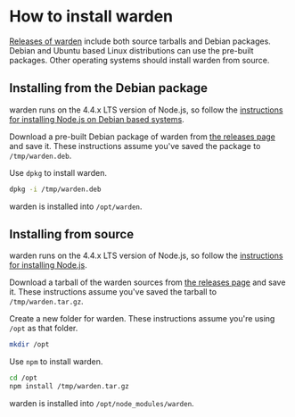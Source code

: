 # How to install warden #

[Releases of warden][releases] include both source tarballs and Debian
packages. Debian and Ubuntu based Linux distributions can use the pre-built
packages. Other operating systems should install warden from source.

## Installing from the Debian package ##

warden runs on the 4.4.x LTS version of Node.js, so follow the [instructions
for installing Node.js on Debian based systems][node-debian].

Download a pre-built Debian package of warden from [the releases
page][releases] and save it. These instructions assume you've saved the package
to `/tmp/warden.deb`.

Use `dpkg` to install warden.

~~~bash
dpkg -i /tmp/warden.deb
~~~

warden is installed into `/opt/warden`.

## Installing from source ##

warden runs on the 4.4.x LTS version of Node.js, so follow the [instructions
for installing Node.js][node-source].

Download a tarball of the warden sources from [the releases page][releases] and
save it. These instructions assume you've saved the tarball to
`/tmp/warden.tar.gz`.

Create a new folder for warden. These instructions assume you're using
`/opt` as that folder.

~~~bash
mkdir /opt
~~~

Use `npm` to install warden.

~~~bash
cd /opt
npm install /tmp/warden.tar.gz
~~~

warden is installed into `/opt/node_modules/warden`.

[releases]: https://github.com/rapid7/warden/releases/latest
[node-debian]: https://nodejs.org/en/download/package-manager/#debian-and-ubuntu-based-linux-distributions
[node-source]: https://nodejs.org/en/download/
